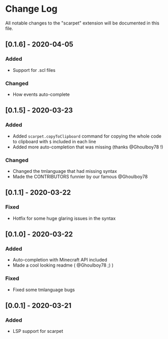 # Change Log

All notable changes to the "scarpet" extension will be documented in this file.

## [0.1.6] - 2020-04-05
### Added
- Support for .scl files

### Changed
- How events auto-complete

## [0.1.5] - 2020-03-23
### Added
- Added `scarpet.copyToClipboard` command for copying the whole code to clipboard with `$` included in each line
- Added more auto-completion that was missing (thanks @Ghoulboy78 !)

### Changed
- Changed the tmlanguage that had missing syntax
- Made the CONTRIBUTORS funnier by our famous @Ghoulboy78

## [0.1.1] - 2020-03-22
### Fixed
- Hotfix for some huge glaring issues in the syntax

## [0.1.0] - 2020-03-22
### Added
- Auto-completion with Minecraft API included
- Made a cool looking readme ( @Ghoulboy78 ;) )

### Fixed
- Fixed some tmlanguage bugs

## [0.0.1] - 2020-03-21
### Added
- LSP support for scarpet